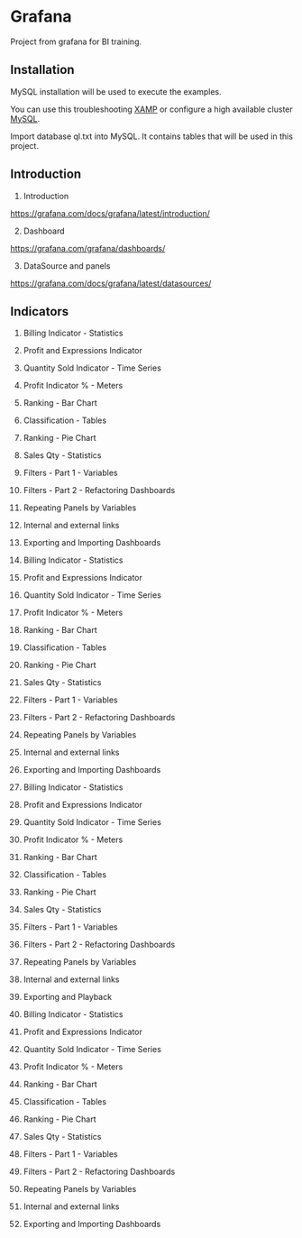# Grafana
Project from grafana for BI training.

## Installation

MySQL installation will be used to execute the examples.

You can use this troubleshooting [XAMP](https://www.apachefriends.org/download.html) or configure a high available cluster [MySQL](https://blogs.oracle.com/mysql/post/mysql-database-service-with-high-availability).

Import database ql.txt into MySQL. It contains tables that will be used in this project.

## Introduction

1. Introduction

https://grafana.com/docs/grafana/latest/introduction/

2. Dashboard

https://grafana.com/grafana/dashboards/

3. DataSource and panels

https://grafana.com/docs/grafana/latest/datasources/

## Indicators

1. Billing Indicator - Statistics

2. Profit and Expressions Indicator

3. Quantity Sold Indicator - Time Series

4. Profit Indicator % - Meters

5. Ranking - Bar Chart

6. Classification - Tables

7. Ranking - Pie Chart

8. Sales Qty - Statistics

10. Filters - Part 1 - Variables

11. Filters - Part 2 - Refactoring Dashboards

12. Repeating Panels by Variables

13. Internal and external links

14. Exporting and Importing Dashboards

15. Billing Indicator - Statistics

16. Profit and Expressions Indicator

17. Quantity Sold Indicator - Time Series

18. Profit Indicator % - Meters

19. Ranking - Bar Chart

20. Classification - Tables

21. Ranking - Pie Chart

22. Sales Qty - Statistics

23. Filters - Part 1 - Variables

24. Filters - Part 2 - Refactoring Dashboards

25. Repeating Panels by Variables

26. Internal and external links

27. Exporting and Importing Dashboards

28. Billing Indicator - Statistics

29. Profit and Expressions Indicator

30. Quantity Sold Indicator - Time Series

31. Profit Indicator % - Meters

32. Ranking - Bar Chart

33. Classification - Tables

34. Ranking - Pie Chart

33. Sales Qty - Statistics

34. Filters - Part 1 - Variables

35. Filters - Part 2 - Refactoring Dashboards

36. Repeating Panels by Variables

37. Internal and external links

38. Exporting and Playback

39. Billing Indicator - Statistics

40. Profit and Expressions Indicator

41. Quantity Sold Indicator - Time Series

42. Profit Indicator % - Meters

43. Ranking - Bar Chart

44. Classification - Tables

45. Ranking - Pie Chart

46. Sales Qty - Statistics

47. Filters - Part 1 - Variables

48. Filters - Part 2 - Refactoring Dashboards

4916. Repeating Panels by Variables

5017. Internal and external links

52. Exporting and Importing Dashboards


